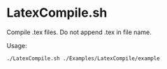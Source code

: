 # LatexCompile.sh
Compile .tex files. Do not append .tex in file name.

Usage:

`./LatexCompile.sh ./Examples/LatexCompile/example`
